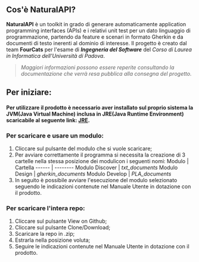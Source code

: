 ## Cos'è NaturalAPI?
**NaturalAPI** è un toolkit in grado di generare automaticamente application programming interfaces (APIs) e i relativi unit test per un dato linguaggio di programmazione, partendo da feature e scenari in formato Gherkin e da documenti di testo inerenti al dominio di interesse.
Il progetto è creato dal team **FourCats** per l'esame di _**Ingegneria del Software**_ del *Corso di Laurea in Informatica dell'Università di Padova*.
> *Maggiori informazioni possono essere reperite consultando la documentazione che verrà resa pubblica alla consegna del progetto.*

## Per iniziare:
#### Per utilizzare il prodotto è necessario aver installato sul proprio sistema la JVM(Java Virtual Machine) inclusa in JRE(Java Runtime Environment) scaricabile al seguente link: [JRE](https://www.java.com/it/download/).
### Per scaricare e usare un modulo:
1. Cliccare sul pulsante del modulo che si vuole scaricare;
2. Per avviare correttamente il programma si necessita la creazione di 3 cartelle nella stessa posizione dei modulicon i seguenti nomi:
Modulo | Cartella
------ | --------
Modulo Discover | *txt_documents*
Modulo Design | *gherkin_documents*
Modulo Develop | *PLA_documents*
3. In seguito è possibile avviare l'esecuzione del modulo selezionato seguendo le indicazioni contenute nel Manuale Utente in dotazione con il prodotto.
### Per scaricare l'intera repo:
1. Cliccare sul pulsante View on Github;
2. Cliccare sul pulsante Clone/Download;
3. Scaricare la repo in .zip;
4. Estrarla nella posizione voluta;
5. Seguire le indicazioni contenute nel Manuale Utente in dotazione con il prodotto.
